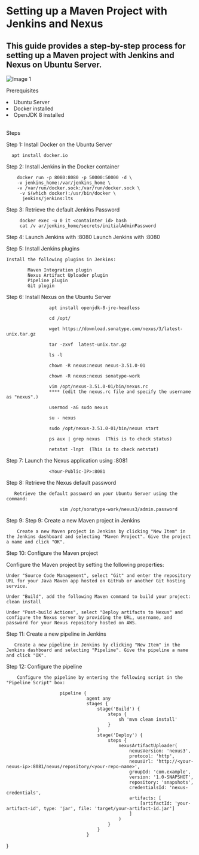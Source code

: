 <h1> Setting up a Maven Project with Jenkins and Nexus </h1>
<h2> This guide provides a step-by-step process for setting up a Maven project with Jenkins and Nexus on Ubuntu Server.</h2>

![Image 1](https://user-images.githubusercontent.com/13016369/230787363-31019a31-35ae-4a06-b54f-2d963c766f39.png)

Prerequisites

   <li> Ubuntu Server </li>
   <li> Docker installed </li>
   <li> OpenJDK 8 installed </li>
    
   <br> Steps </br>
    
Step 1: Install Docker on the Ubuntu Server
 
      apt install docker.io
      
Step 2: Install Jenkins in the Docker container
 
        docker run -p 8080:8080 -p 50000:50000 -d \
        -v jenkins_home:/var/jenkins_home \
        -v /var/run/docker.sock:/var/run/docker.sock \
         -v $(which docker):/usr/bin/docker \
          jenkins/jenkins:lts   

Step 3:  Retrieve the default Jenkins Password

         docker exec -u 0 it <containter id> bash
         cat /v ar/jenkins_home/secrets/initialAdminPassword
         
Step 4: Launch Jenkins with :8080
        Launch Jenkins with <your-public-IP>:8080
    
Step 5: Install Jenkins plugins
    
    Install the following plugins in Jenkins:

            Maven Integration plugin
            Nexus Artifact Uploader plugin
            Pipeline plugin
            Git plugin
    
Step 6:  Install Nexus on the Ubuntu Server
    
    
    
                    apt install openjdk-8-jre-headless

                    cd /opt/

                    wget https://download.sonatype.com/nexus/3/latest-unix.tar.gz

                    tar -zxvf  latest-unix.tar.gz

                    ls -l

                    chown -R nexus:nexus nexus-3.51.0-01

                    chown -R nexus:nexus sonatype-work

                    vim /opt/nexus-3.51.0-01/bin/nexus.rc 
                    **** (edit the nexus.rc file and specify the username as "nexus".)

                    usermod -aG sudo nexus

                    su - nexus

                    sudo /opt/nexus-3.51.0-01/bin/nexus start

                    ps aux | grep nexus  (This is to check status)

                    netstat -lnpt  (This is to check netstat)
    
 Step 7: Launch the Nexus application using :8081
          
                    <Your-Public-IP>:8081

                        
Step 8: Retrieve the Nexus default password
                       
       Retrieve the default password on your Ubuntu Server using the command:
                        
                        vim /opt/sonatype-work/nexus3/admin.password
Step 9: Step 9: Create a new Maven project in Jenkins

        Create a new Maven project in Jenkins by clicking "New Item" in the Jenkins dashboard and selecting "Maven Project". Give the project a name and click "OK".
                        
Step 10: Configure the Maven project

Configure the Maven project by setting the following properties:

    Under "Source Code Management", select "Git" and enter the repository URL for your Java Maven app hosted on GitHub or another Git hosting service.

    Under "Build", add the following Maven command to build your project: clean install

    Under "Post-build Actions", select "Deploy artifacts to Nexus" and configure the Nexus server by providing the URL, username, and password for your Nexus repository hosted on AWS.
                        
Step 11: Create a new pipeline in Jenkins

       Create a new pipeline in Jenkins by clicking "New Item" in the Jenkins dashboard and selecting "Pipeline". Give the pipeline a name and click "OK".
Step 12: Configure the pipeline

        Configure the pipeline by entering the following script in the "Pipeline Script" box:
                        
                        pipeline {
                                  agent any
                                  stages {
                                      stage('Build') {
                                          steps {
                                              sh 'mvn clean install'
                                          }
                                      }
                                      stage('Deploy') {
                                          steps {
                                              nexusArtifactUploader(
                                                  nexusVersion: 'nexus3',
                                                  protocol: 'http',
                                                  nexusUrl: 'http://<your-nexus-ip>:8081/nexus/repository/<your-repo-name>',
                                                  groupId: 'com.example',
                                                  version: '1.0-SNAPSHOT',
                                                  repository: 'snapshots',
                                                  credentialsId: 'nexus-credentials',
                                                  artifacts: [
                                                      [artifactId: 'your-artifact-id', type: 'jar', file: 'target/your-artifact-id.jar']
                                                  ]
                                              )
                                          }
                                      }
                                  }
}
                        
                     


                

 
